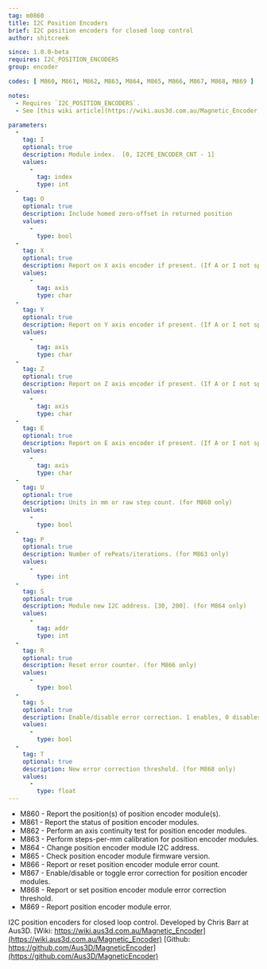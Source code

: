 ```yaml
---
tag: m0860
title: I2C Position Encoders
brief: I2C position encoders for closed loop control
author: shitcreek

since: 1.0.0-beta
requires: I2C_POSITION_ENCODERS
group: encoder

codes: [ M860, M861, M862, M863, M864, M865, M866, M867, M868, M869 ]

notes:
  - Requires `I2C_POSITION_ENCODERS`.
  - See [this wiki article](https://wiki.aus3d.com.au/Magnetic_Encoder) for more info.

parameters:
  -
    tag: I
    optional: true
    description: Module index.  [0, I2CPE_ENCODER_CNT - 1]
    values:
      -
        tag: index
        type: int
  -
    tag: O
    optional: true
    description: Include homed zero-offset in returned position
    values:
      -
        type: bool
  -
    tag: X
    optional: true
    description: Report on X axis encoder if present. (If A or I not specified)
    values:
      -
        tag: axis
        type: char
  -
    tag: Y
    optional: true
    description: Report on Y axis encoder if present. (If A or I not specified)
    values:
      -
        tag: axis
        type: char
  -
    tag: Z
    optional: true
    description: Report on Z axis encoder if present. (If A or I not specified)
    values:
      -
        tag: axis
        type: char
  -
    tag: E
    optional: true
    description: Report on E axis encoder if present. (If A or I not specified)
    values:
      -
        tag: axis
        type: char
  -
    tag: U
    optional: true
    description: Units in mm or raw step count. (for M860 only)
    values:
      -
        type: bool
  -
    tag: P
    optional: true
    description: Number of rePeats/iterations. (for M863 only)
    values:
      -
        type: int
  -
    tag: S
    optional: true
    description: Module new I2C address. [30, 200]. (for M864 only)
    values:
      -
        tag: addr
        type: int
  -
    tag: R
    optional: true
    description: Reset error counter. (for M866 only)
    values:
      -
        type: bool
  -
    tag: S
    optional: true
    description: Enable/disable error correction. 1 enables, 0 disables.  If not supplied, toggle. (for M867 only)
    values:
      -
        type: bool
  -
    tag: T
    optional: true
    description: New error correction threshold. (for M868 only)
    values:
      -
        type: float
---
```

- M860 - Report the position(s) of position encoder module(s).
- M861 - Report the status of position encoder modules.
- M862 - Perform an axis continuity test for position encoder modules.
- M863 - Perform steps-per-mm calibration for position encoder modules.
- M864 - Change position encoder module I2C address.
- M865 - Check position encoder module firmware version.
- M866 - Report or reset position encoder module error count.
- M867 - Enable/disable or toggle error correction for position encoder modules.
- M868 - Report or set position encoder module error correction threshold.
- M869 - Report position encoder module error.

I2C position encoders for closed loop control. Developed by Chris Barr at Aus3D.
[Wiki: https://wiki.aus3d.com.au/Magnetic_Encoder](https://wiki.aus3d.com.au/Magnetic_Encoder)
[Github: https://github.com/Aus3D/MagneticEncoder](https://github.com/Aus3D/MagneticEncoder)
